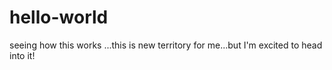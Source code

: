 # hello-world
seeing how this works
...this is new territory for me...but I'm excited to head into it!
